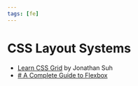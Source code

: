 ```yaml
---
tags: [fe]
---
```


# CSS Layout Systems

- [Learn CSS Grid](https://learncssgrid.com/) by Jonathan Suh
- [# A Complete Guide to Flexbox](https://css-tricks.com/snippets/css/a-guide-to-flexbox/)
